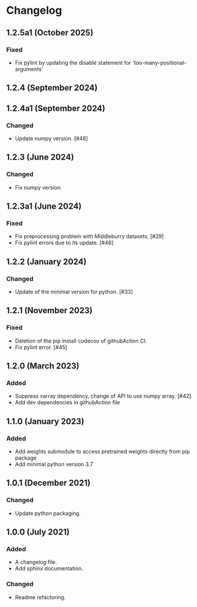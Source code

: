 # Changelog

## 1.2.5a1 (October 2025)

### Fixed
- Fix pylint by updating the disable statement for 'too-many-positional-arguments'

## 1.2.4 (September 2024)

## 1.2.4a1 (September 2024)

### Changed
- Update numpy version. [#48]


## 1.2.3 (June 2024)

### Changed
- Fix numpy version.

## 1.2.3a1 (June 2024)

### Fixed
- Fix preprocessing problem with Middleburry datasets. [#29]
- Fix pylint errors due to its update. [#46]


## 1.2.2 (January 2024)

### Changed
- Update of the minimal version for python. [#33]

## 1.2.1 (November 2023)

### Fixed

 - Deletion of the pip install codecov of githubAction CI.
 - Fix pylint error. [#45] 


## 1.2.0 (March 2023)

### Added 

- Suppress xarray dependency, change of API to use numpy array. [#42]
- Add dev dependencies in githubAction file

## 1.1.0 (January 2023)

### Added

 - Add weights submodule to access pretrained weights directly from pip package
 - Add minimal python version 3.7

## 1.0.1 (December 2021)

### Changed

 - Update python packaging.


## 1.0.0 (July 2021)

### Added

- A changelog file.
- Add sphinx documentation.

### Changed

- Readme refactoring.
